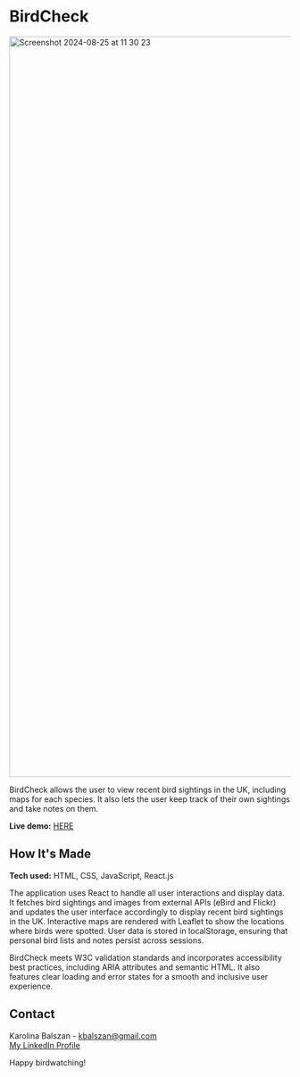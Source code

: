 # BirdCheck

<img width="1327" alt="Screenshot 2024-08-25 at 11 30 23" src="https://github.com/user-attachments/assets/d2ef44bd-487a-4f90-a413-64e9dc3c104e">

BirdCheck allows the user to view recent bird sightings in the UK, including maps for each species. It also lets the user keep track of their own sightings and take notes on them.

**Live demo:** [HERE](https://birdcheck.netlify.app/)

## How It's Made

**Tech used:** HTML, CSS, JavaScript, React.js

The application uses React to handle all user interactions and display data. It fetches bird sightings and images from external APIs (eBird and Flickr) and updates the user interface accordingly to display recent bird sightings in the UK. Interactive maps are rendered with Leaflet to show the locations where birds were spotted. User data is stored in localStorage, ensuring that personal bird lists and notes persist across sessions.

BirdCheck meets W3C validation standards and incorporates accessibility best practices, including ARIA attributes and semantic HTML. It also features clear loading and error states for a smooth and inclusive user experience.

## Contact

Karolina Balszan - kbalszan@gmail.com <br/>
[My LinkedIn Profile](https://www.linkedin.com/in/karolina-balszan/)

Happy birdwatching!
